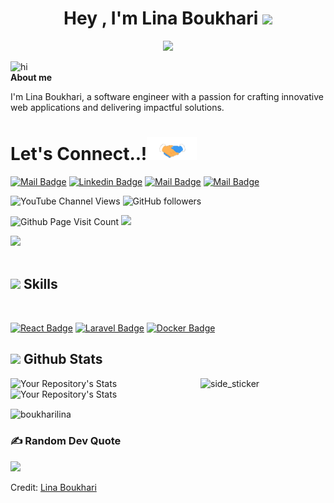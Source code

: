 <h1 align="center"><b>Hey , I'm Lina Boukhari </b><img src="https://media.giphy.com/media/hvRJCLFzcasrR4ia7z/giphy.gif" width="35"></h1>
<p align="center">
  <a href="https://github.com/DenverCoder1/readme-typing-svg"><img src="https://readme-typing-svg.herokuapp.com?font=Time+New+Roman&color=cyan&size=25&center=true&vCenter=true&width=600&height=100&lines=Hey!+It's+Lina+Boukhari..&hearts;++;Software+Engineer+and+Laravel+Expert,;Love+to+learn+new+stuffs..<3"></a>
</p>

<!--
<p align="center">
## [![Typing SVG](https://readme-typing-svg.herokuapp.com?font=Architects+Daughter&color=0099DD&size=30&lines=Hey!+It's+Lina+Boukhari!;Software+Engineer;Laravel+Expert;Always+learning+new+things)](https://github.com/boukharilina) 
  </p> -->
  
<!--  Ceci mon Avatar-->
<img title="My Avatar" align="left" src="assets/images/Lina.png"  width="500px" alt="hi" >

<!--  About me -->
<!--## <picture><img src = "assets/about_me.gif" width = 50px></picture> **About me**-->
**About me**

I'm Lina Boukhari, a software engineer with a passion for crafting innovative web applications and delivering impactful solutions.  

<!-- Let's Connect..! -->
# <b> Let's Connect..!</b><img src="https://github.com/0xAbdulKhalid/0xAbdulKhalid/raw/main/assets/mdImages/handshake.gif" width ="80">

[![Mail Badge](https://img.shields.io/badge/-LinaBoukhari-e74c3c?style=flat&labelColor=e74c3c&logo=youtube&logoColor=white)](https://www.youtube.com/c/LinaBoukhari) 
[![Linkedin Badge](https://img.shields.io/badge/-LinaBoukhari-0e76a8?style=flat&labelColor=0e76a8&logo=linkedin&logoColor=white)](https://www.linkedin.com/in/lina-boukhari/) 
[![Mail Badge](https://img.shields.io/badge/-@LinaBoukhari-e84393?style=flat&labelColor=e84393&logo=instagram&logoColor=white)](https://www.instagram.com/linaboukhari/)
[![Mail Badge](https://img.shields.io/badge/-LinaBoukhari-c0392b?style=flat&labelColor=c0392b&logo=gmail&logoColor=white)](mailto:boukharilina@gmail.com)

<!-- YouTube Channel Views /GitHub followers /visitors/Age  -->
![YouTube Channel Views](https://img.shields.io/youtube/channel/views/UC7tdKHWp7O-hWY_vpd8qBUw?style=social)
![GitHub followers](https://img.shields.io/github/followers/boukharilina?style=social)
<!--![visitors](https://visitor-badge.glitch.me/badge?page_id=boukharilina.boukharilina)-->
![Github Page Visit Count](https://komarev.com/ghpvc/?username=boukharilina)
<img src="https://img.shields.io/badge/Age-25-blue" />

<!-- Ligne  -->
<img src="https://user-images.githubusercontent.com/73097560/115834477-dbab4500-a447-11eb-908a-139a6edaec5c.gif"><br><br>

<!-- Skills  -->
## <img src="https://media2.giphy.com/media/QssGEmpkyEOhBCb7e1/giphy.gif?cid=ecf05e47a0n3gi1bfqntqmob8g9aid1oyj2wr3ds3mg700bl&rid=giphy.gif" width ="25"><b> Skills</b>
<br>

[![React Badge](https://img.shields.io/badge/-React-61DBFB?style=for-the-badge&labelColor=black&logo=react&logoColor=61DBFB)](#) [![Laravel Badge](https://img.shields.io/badge/-Laravel-FF2D20?style=for-the-badge&labelColor=black&logo=laravel&logoColor=FF2D20)](#) [![Docker Badge](https://img.shields.io/badge/-Docker-2496ED?style=for-the-badge&labelColor=black&logo=docker&logoColor=2496ED)](#) 

<!-- Github Stats   -->
## <img src="https://media.giphy.com/media/iY8CRBdQXODJSCERIr/giphy.gif" width="35"><b> Github Stats </b>
<img align="right" width=200px height=200px alt="side_sticker" src="https://media.giphy.com/media/TEnXkcsHrP4YedChhA/giphy.gif" />

![Your Repository's Stats](https://github-readme-stats.vercel.app/api/top-langs/?username=boukharilina&show_icons=true&locale=en&layout=compact&langs_count=50&theme=algolia)
![Your Repository's Stats](https://github-readme-stats.vercel.app/api?username=boukharilina&show_icons=true&theme=radical)
<p><img align="center" src="https://github-readme-streak-stats.herokuapp.com/?user=boukharilina&&theme=algolia" alt="boukharilina" /></p>

### ✍️ Random Dev Quote
![](https://quotes-github-readme.vercel.app/api?type=horizontal&theme=radical)

Credit: [Lina Boukhari](https://github.com/boukharilina) 
